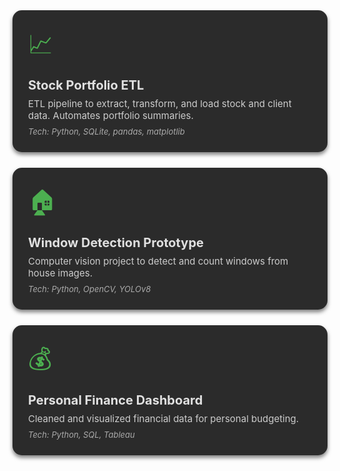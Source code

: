 <style>
.projects-container {
  display: flex;
  flex-direction: column; /* vertical stacking */
  gap: 25px;
  align-items: flex-start;
}

.project-card {
  background-color: #2b2b2b; /* dark card background */
  border-radius: 15px;
  padding: 25px;
  width: 90%; /* wider cards */
  max-width: 800px;
  text-align: left;
  box-shadow: 0 4px 6px rgba(0,0,0,0.5);
  transition: transform 0.3s, box-shadow 0.3s, background-color 0.3s;
  cursor: pointer;
  color: #e0e0e0; /* light text for readability */
}

.project-card:hover {
  transform: translateY(-5px);
  box-shadow: 0 10px 15px rgba(0,0,0,0.7);
  background-color: #3a3a3a; /* slightly lighter on hover */
}

.project-icon {
  font-size: 40px;
  margin-bottom: 15px;
  color: #4CAF50; /* keep icons colorful */
}

.project-title {
  font-size: 20px;
  font-weight: bold;
  margin-bottom: 8px;
}

.project-desc {
  font-size: 15px;
  color: #ccc;
  margin-bottom: 8px;
}

.project-tech {
  font-size: 13px;
  color: #aaa;
  font-style: italic;
}
</style>

<div class="projects-container">

  <div class="project-card" onclick="window.open('https://github.com/kaceheiner/stock-etl', '_blank')">
    <div class="project-icon">📈</div>
    <div class="project-title">Stock Portfolio ETL</div>
    <div class="project-desc">ETL pipeline to extract, transform, and load stock and client data. Automates portfolio summaries.</div>
    <div class="project-tech">Tech: Python, SQLite, pandas, matplotlib</div>
  </div>

  <div class="project-card" onclick="window.open('https://github.com/kaceheiner/window-detection', '_blank')">
    <div class="project-icon">🏠</div>
    <div class="project-title">Window Detection Prototype</div>
    <div class="project-desc">Computer vision project to detect and count windows from house images.</div>
    <div class="project-tech">Tech: Python, OpenCV, YOLOv8</div>
  </div>

  <div class="project-card" onclick="window.open('https://github.com/kaceheiner/finance-dashboard', '_blank')">
    <div class="project-icon">💰</div>
    <div class="project-title">Personal Finance Dashboard</div>
    <div class="project-desc">Cleaned and visualized financial data for personal budgeting.</div>
    <div class="project-tech">Tech: Python, SQL, Tableau</div>
  </div>

</div>
